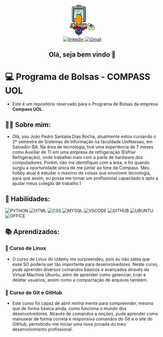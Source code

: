 <div align="center">
        <div align="center">
        <img width="80" height="100" src="sprint_1/evidencias/EFJC.gif" alt="dev">
        </div>
        <a href="https://www.linkedin.com/in/joão-pedro-rocha-44b0942a0/">
            <img src="https://img.shields.io/badge/LinkedIn-0077B5?style=for-the-badge&logo=linkedin&logoColor=white" alt="linkedin">
        </a>
        <a href="mailto:jpsdrocha14@gmail.com">
            <img src="https://img.shields.io/badge/Gmail-D14836?style=for-the-badge&logo=gmail&logoColor=white" alt="Gmail">
        </a>
        <h2>Olá, seja bem vindo 👋</h2>
</div>



# :computer: Programa de Bolsas - COMPASS UOL 
* Este é um repositório reservado para o Programa de Bolsas da empresa **Compass UOL.**

## 👨‍💻 Sobre mim:
* Olá, sou João Pedro Santana Dias Rocha, atualmente estou cursando o 2º semestre de Sistemas de Informação na faculdade UniNassau, em Salvador-BA. 
Na área de tecnologia, tive uma experiência de 7 meses como Auxiliar de TI em uma empresa de refrigeração (Esfriar Refrigeração), onde trabalhei mais com a parte de hardware dos computadores. Porém, não me identifiquei com a área, e foi quando surgiu a oportunidade única de me juntar ao time da Compass.
Meu hobby atual é estudar o máximo de coisas que envolvem tecnologia, para que assim, eu possa me tornar um profissional capacitado e apto a ajudar meus colegas de trabalho.1

## :dart: Habilidades:
![PYTHON](https://img.shields.io/badge/Python-FFD43B?style=for-the-badge&logo=python&logoColor=blue) ![HTML](https://img.shields.io/badge/HTML5-E34F26?style=for-the-badge&logo=html5&logoColor=white) ![CSS](https://img.shields.io/badge/CSS3-1572B6?style=for-the-badge&logo=css3&logoColor=white)  ![MYSQL](https://img.shields.io/badge/MySQL-005C84?style=for-the-badge&logo=mysql&logoColor=white) ![VSCODE](https://img.shields.io/badge/VSCode-0078D4?style=for-the-badge&logo=visual%20studio%20code&logoColor=white) ![GITHUB](https://img.shields.io/badge/GitHub-100000?style=for-the-badge&logo=github&logoColor=white) ![UBUNTU](https://img.shields.io/badge/Ubuntu-E95420?style=for-the-badge&logo=ubuntu&logoColor=white) ![OFFICE](https://img.shields.io/badge/Microsoft_Office-D83B01style=for-the-badge&logo=microsoft-office&logoColor=white) 


## :books: Aprendizados:

### 📝 Curso de Linux 
* O curso de Linux do Udemy me surpreendeu, pois eu não sabia que esse SO poderia ser tão importante para desenvolvedores. Neste curso, pude aprender diversos comandos básicos e avançados através da Virtual Machine Ubuntu, além de aprender como gerenciar, criar e deletar usuários, assim como a compactação de arquivos também.

### 📝 Curso de Git e GitHub
* Este curso foi capaz de abrir minha mente para compreender, mesmo que de forma básica ainda, como funciona o mundo dos desenvolvedores. Através de comandos e noções, pude aprender como manusear de forma correta e responsiva comandos do Git e o site do GitHub, permitindo-me iniciar uma nova jornada do meu desenvolvimento profissional.